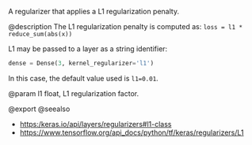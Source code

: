 A regularizer that applies a L1 regularization penalty.

@description
The L1 regularization penalty is computed as:
`loss = l1 * reduce_sum(abs(x))`

L1 may be passed to a layer as a string identifier:

```python
dense = Dense(3, kernel_regularizer='l1')
```

In this case, the default value used is `l1=0.01`.

@param l1
float, L1 regularization factor.

@export
@seealso
+ <https:/keras.io/api/layers/regularizers#l1-class>
+ <https://www.tensorflow.org/api_docs/python/tf/keras/regularizers/L1>
